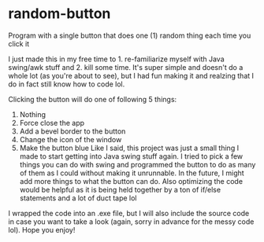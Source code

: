 # random-button
Program with a single button that does one (1) random thing each time you click it

I just made this in my free time to 1. re-familiarize myself with Java swing/awk stuff and 2. kill some time. It's super simple and doesn't do a whole lot (as you're about to see), but I had fun making it and realzing that I do in fact still know how to code lol.

Clicking the button will do one of following 5 things:
1. Nothing
2. Force close the app
3. Add a bevel border to the button
4. Change the icon of the window
5. Make the button blue
Like I said, this project was just a small thing I made to start getting into Java swing stuff again. I tried to pick a few things you can do with swing and programmed the button to do as many of them as I could without making it unrunnable. In the future, I might add more things to what the button can do. Also optimizing the code would be helpful as it is being held together by a ton of if/else statements and a lot of duct tape lol

I wrapped the code into an .exe file, but I will also include the source code in case you want to take a look (again, sorry in advance for the messy code lol). Hope you enjoy!

